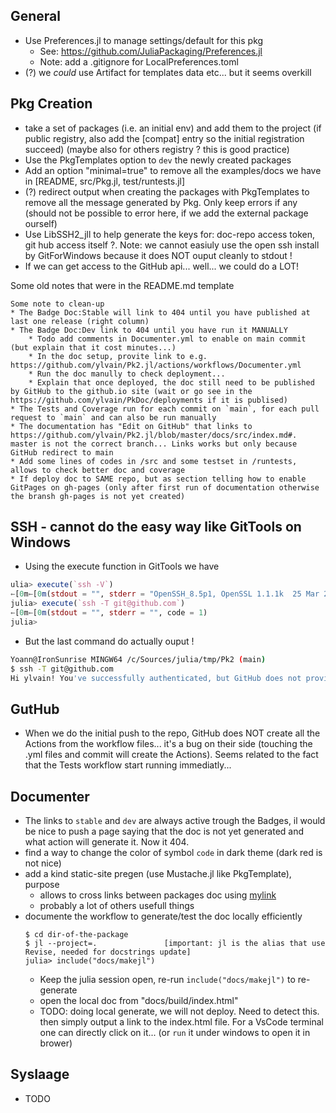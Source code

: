 
## General
* Use Preferences.jl to manage settings/default for this pkg
    * See: https://github.com/JuliaPackaging/Preferences.jl
    * Note: add a .gitignore for LocalPreferences.toml
* (?) we *could* use Artifact for templates data etc... but it seems overkill

## Pkg Creation

* take a set of packages (i.e. an initial env) and add them to the project
  (if public registry, also add the [compat] entry so the initial registration succeed)
  (maybe also for others registry ? this is good practice)
* Use the PkgTemplates option to `dev` the newly created packages
* Add an option "minimal=true" to remove all the examples/docs we have in [README, src/Pkg.jl, test/runtests.jl]
* (?) redirect output when creating the packages with PkgTemplates to remove all
the message generated by Pkg. Only keep errors if any (should not be possible to error here, if we
add the external package ourself)
* Use LibSSH2_jll to help generate the keys for: doc-repo access token, git hub access itself ?.
Note: we cannot easiuly use the open ssh install by GitForWindows because it does NOT ouput cleanly to stdout !
* If we can get access to the GitHub api... well... we could do a LOT!

Some old notes that were in the README.md template
```
Some note to clean-up
* The Badge Doc:Stable will link to 404 until you have published at last one release (right column)
* The Badge Doc:Dev link to 404 until you have run it MANUALLY 
    * Todo add comments in Documenter.yml to enable on main commit (but explain that it cost minutes...)
    * In the doc setup, provite link to e.g. https://github.com/ylvain/Pk2.jl/actions/workflows/Documenter.yml
    * Run the doc manully to check deployment...
    * Explain that once deployed, the doc still need to be published by GitHub to the github.io site (wait or go see in the https://github.com/ylvain/PkDoc/deployments if it is publised)
* The Tests and Coverage run for each commit on `main`, for each pull request to `main` and can also be run manually
* The documentation has "Edit on GitHub" that links to https://github.com/ylvain/Pk2.jl/blob/master/docs/src/index.md#. master is not the correct branch... Links works but only because GitHub redirect to main
* Add some lines of codes in /src and some testset in /runtests, allows to check better doc and coverage
* If deploy doc to SAME repo, but as section telling how to enable GitPages on gh-pages (only after first run of documentation otherwise the bransh gh-pages is not yet created)
```

## SSH - cannot do the easy way like GitTools on Windows

* Using the execute function in GitTools we have
```julia
ulia> execute(`ssh -V`)
←[0m←[0m(stdout = "", stderr = "OpenSSH_8.5p1, OpenSSL 1.1.1k  25 Mar 2021\n", code = 0)
julia> execute(`ssh -T git@github.com`)
←[0m←[0m(stdout = "", stderr = "", code = 1)
julia>
```
* But the last command do actually ouput !
```bash
Yoann@IronSunrise MINGW64 /c/Sources/julia/tmp/Pk2 (main)
$ ssh -T git@github.com
Hi ylvain! You've successfully authenticated, but GitHub does not provide shell access.
```

## GutHub

* When we do the initial push to the repo, GitHub does NOT create all the Actions from
the workflow files... it's a bug on their side (touching the .yml files and commit will
create the Actions). Seems related to the fact that the Tests workflow start running
immediatly...

## Documenter

* The links to `stable` and `dev` are always active trough the Badges,
il would be nice to push a page saying that the doc is not yet generated
and what action will generate it. Now it 404.
* find a way to change the color of symbol `code` in dark theme (dark red is not nice)
* add a kind static-site pregen (use Mustache.jl like PkgTemplate), purpose
    * allows to cross links between packages doc using [mylink]({{OtherPkg}}base-permalink)
    * probably a lot of others usefull things
* documente the workflow to generate/test the doc locally efficiently
    ```
    $ cd dir-of-the-package
    $ jl --project=.               [important: jl is the alias that use Revise, needed for docstrings update]
    julia> include("docs/makejl")
    ```
    * Keep the julia session open, re-run `include("docs/makejl")` to re-generate
    * open the local doc from "docs/build/index.html"
    * TODO: doing local generate, we will not deploy. Need to detect this.
    then simply output a link to the index.html file. For a VsCode terminal
    one can directly click on it... (or `run` it under windows to open it in brower)

## SysIaage

* TODO